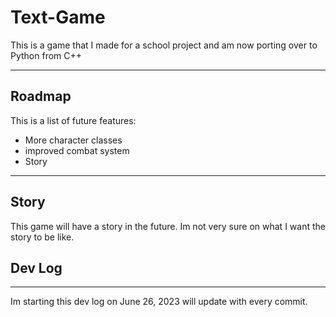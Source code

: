 # Text-Game
This is a game that I made for a school project and am now porting over to Python from C++

***

## Roadmap

This is a list of future features:
* More character classes
* improved combat system
* Story

***

## Story

This game will have a story in the future. Im not very sure on what I want the story to be like.

## Dev Log

***

Im starting this dev log on June 26, 2023 will update with every commit.